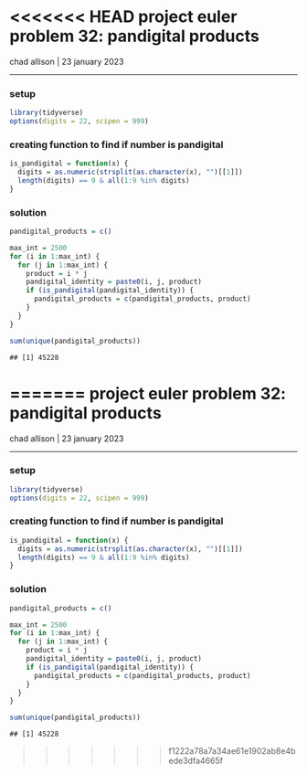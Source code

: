<<<<<<< HEAD
project euler problem 32: pandigital products
================
chad allison \| 23 january 2023

------------------------------------------------------------------------

### setup

``` r
library(tidyverse)
options(digits = 22, scipen = 999)
```

### creating function to find if number is pandigital

``` r
is_pandigital = function(x) {
  digits = as.numeric(strsplit(as.character(x), "")[[1]])
  length(digits) == 9 & all(1:9 %in% digits)
}
```

### solution

``` r
pandigital_products = c()

max_int = 2500
for (i in 1:max_int) {
  for (j in 1:max_int) {
    product = i * j
    pandigital_identity = paste0(i, j, product)
    if (is_pandigital(pandigital_identity)) {
      pandigital_products = c(pandigital_products, product)
    }
  }
}

sum(unique(pandigital_products))
```

    ## [1] 45228
=======
project euler problem 32: pandigital products
================
chad allison \| 23 january 2023

------------------------------------------------------------------------

### setup

``` r
library(tidyverse)
options(digits = 22, scipen = 999)
```

### creating function to find if number is pandigital

``` r
is_pandigital = function(x) {
  digits = as.numeric(strsplit(as.character(x), "")[[1]])
  length(digits) == 9 & all(1:9 %in% digits)
}
```

### solution

``` r
pandigital_products = c()

max_int = 2500
for (i in 1:max_int) {
  for (j in 1:max_int) {
    product = i * j
    pandigital_identity = paste0(i, j, product)
    if (is_pandigital(pandigital_identity)) {
      pandigital_products = c(pandigital_products, product)
    }
  }
}

sum(unique(pandigital_products))
```

    ## [1] 45228
>>>>>>> f1222a78a7a34ae61e1902ab8e4bede3dfa4665f
